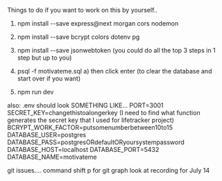 Things to do if you want to work on this by yourself..

1) npm install --save express@next morgan cors nodemon
2) npm install --save bcrypt colors dotenv pg
3) npm install --save jsonwebtoken
(you could do all the top 3 steps in 1 step but up to you)

4) psql -f motivateme.sql
    a) then click enter (to clear the database and start over if you want)

5) npm run dev

also:
.env should look SOMETHING LIKE...
PORT=3001
SECRET_KEY=changethistoalongerkey (I need to find what function generates the secret key that I used for lifetracker project)
BCRYPT_WORK_FACTOR=putsomenumberbetween10to15
DATABASE_USER=postgres
DATABASE_PASS=postgresORdefaultORyoursystempassword
DATABASE_HOST=localhost
DATABASE_PORT=5432
DATABASE_NAME=motivateme


git issues....
command shift p for git graph
look at recording for July 14